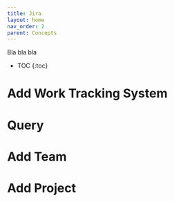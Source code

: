 ```yaml
---
title: Jira
layout: home
nav_order: 2
parent: Concepts
---
```


Bla bla bla

- TOC
{:toc}

# Add Work Tracking System

# Query

# Add Team

# Add Project